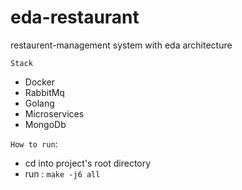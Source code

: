 # eda-restaurant
restaurent-management system with eda architecture

```Stack```
- Docker
- RabbitMq
- Golang
- Microservices
- MongoDb

```How to run```:
- cd into project's root directory
- run : ```make -j6 all```
